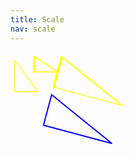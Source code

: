 ```yaml
---
title: Scale
nav: scale
---
```


<style>
.nss {
    vector-effect: non-scaling-stroke;
    stroke: blue;
}
</style>

<svg width='800' height='400' viewBox='0 0 800 400'>
    <defs>
        <path id='triangle' stroke='yellow'
            d='M0,0 l0,80 l60,0z'/>
        <path id='triangle-nss' class='nss'
            d='M0,0 l0,80 l60,0z'
            vector-effect='non-scaling-stroke'/>
    </defs>
    <!--
    :
    -->
    <g stroke='blue' stroke-width='2' fill='none'>
        <!-- normal -->
            <use href='#triangle' transform='translate(10,20)'/>
        <!-- scaled -->
            <path d='M0,0 l0,40 l30,0z' stroke='yellow'
                transform='translate(60,10) scale(2,1)'
            />
        <!-- fixed-->
            <use href='#triangle'
                transform='rotate(15,120,50) translate(120,10) scale(3,1)'/>
            <use href='#triangle-nss'
                transform='rotate(15,120,50) translate(120,110) scale(3,1)'/>
    </g>
</svg>
